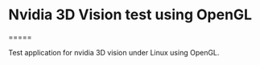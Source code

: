 # Nvidia 3D Vision test  using OpenGL
=====

Test application for nvidia 3D vision under Linux using OpenGL.
